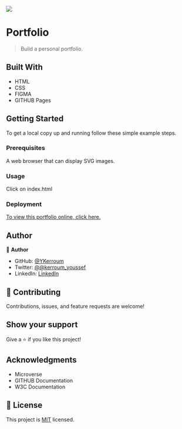 ![](https://img.shields.io/badge/Microverse-blueviolet)

# Portfolio

> Build a personal portfolio.


## Built With

- HTML
- CSS
- FIGMA
- GITHUB Pages

## Getting Started


To get a local copy up and running follow these simple example steps.

### Prerequisites
A web browser that can display SVG images.
### Usage
Click on index.html

### Deployment
[To view this portfolio online, click here.](https://ykerroum.github.io/)
## Author

👤 **Author**

- GitHub: [@YKerroum](https://github.com/YKerroum)
- Twitter: [@@kerroum_youssef](https://twitter.com/kerroum_youssef)
- LinkedIn: [LinkedIn](https://www.linkedin.com/in/ykerroum/)

## 🤝 Contributing

Contributions, issues, and feature requests are welcome!


## Show your support

Give a ⭐️ if you like this project!

## Acknowledgments

- Microverse
- GITHUB Documentation
- W3C Documentation

## 📝 License

This project is [MIT](./MIT.md) licensed.